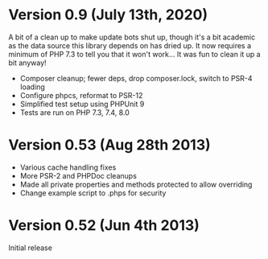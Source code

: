 # Version 0.9 (July 13th, 2020)
A bit of a clean up to make update bots shut up, though it's a bit academic as the data source this library depends on has dried up. It now requires a minimum of PHP 7.3 to tell you that it won't work... It was fun to clean it up a bit anyway!
* Composer cleanup; fewer deps, drop composer.lock, switch to PSR-4 loading
* Configure phpcs, reformat to PSR-12
* Simplified test setup using PHPUnit 9
* Tests are run on PHP 7.3, 7.4, 8.0

# Version 0.53 (Aug 28th 2013)

* Various cache handling fixes
* More PSR-2 and PHPDoc cleanups
* Made all private properties and methods protected to allow overriding
* Change example script to .phps for security

# Version 0.52 (Jun 4th 2013)
Initial release

